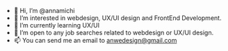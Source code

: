 - 👋 Hi, I’m @annamichi
- 👀 I’m interested in webdesign, UX/UI design and FrontEnd Development.
- 🌱 I’m currently learning UX/UI
- 💞️ I’m open to any job searches related to webdesign or UX/UI design.
- 📫 You can send me an email to anwedesign@gmail.com

<!---
annamichi/annamichi is a ✨ special ✨ repository because its `README.md` (this file) appears on your GitHub profile.
You can click the Preview link to take a look at your changes.
--->
